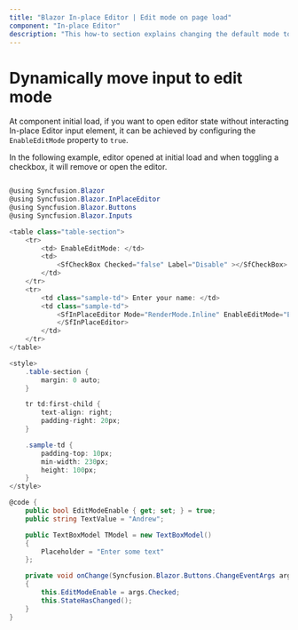 ```yaml
---
title: "Blazor In-place Editor | Edit mode on page load"
component: "In-place Editor"
description: "This how-to section explains changing the default mode to edit mode in the Blazor In-place Editor component on the page load itself."
---
```


# Dynamically move input to edit mode

At component initial load, if you want to open editor state without interacting In-place Editor input element, it can be achieved by configuring the `EnableEditMode` property to `true`.

In the following example, editor opened at initial load and when toggling a checkbox, it will remove or open the editor.

```csharp

@using Syncfusion.Blazor
@using Syncfusion.Blazor.InPlaceEditor
@using Syncfusion.Blazor.Buttons
@using Syncfusion.Blazor.Inputs

<table class="table-section">
    <tr>
        <td> EnableEditMode: </td>
        <td>
            <SfCheckBox Checked="false" Label="Disable" ></SfCheckBox>
        </td>
    </tr>
    <tr>
        <td class="sample-td"> Enter your name: </td>
        <td class="sample-td">
            <SfInPlaceEditor Mode="RenderMode.Inline" EnableEditMode="EditModeEnable" ActionOnBlur="ActionBlur.Ignore" Type="InputType.Text" Value="TextValue" SubmitOnEnter="true" Model="TModel">
            </SfInPlaceEditor>
        </td>
    </tr>
</table>

<style>
    .table-section {
        margin: 0 auto;
    }

    tr td:first-child {
        text-align: right;
        padding-right: 20px;
    }

    .sample-td {
        padding-top: 10px;
        min-width: 230px;
        height: 100px;
    }
</style>

@code {
    public bool EditModeEnable { get; set; } = true;
    public string TextValue = "Andrew";

    public TextBoxModel TModel = new TextBoxModel()
    {
        Placeholder = "Enter some text"
    };

    private void onChange(Syncfusion.Blazor.Buttons.ChangeEventArgs args)
    {
        this.EditModeEnable = args.Checked;
        this.StateHasChanged();
    }
}

```